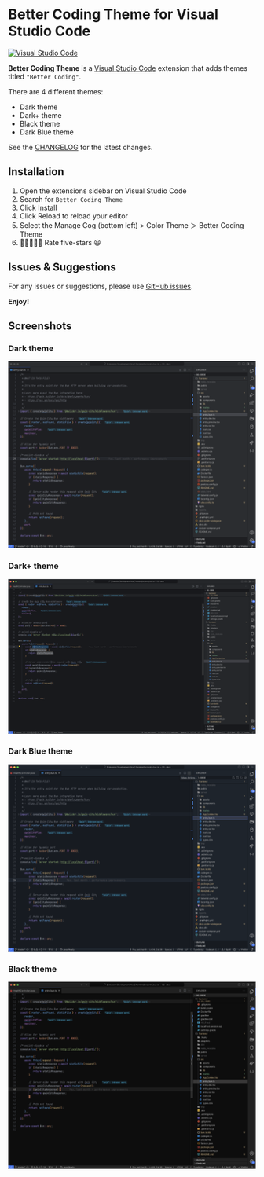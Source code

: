 # Better Coding Theme for Visual Studio Code

[![Visual Studio Code](https://img.shields.io/badge/Visual%20Studio%20Code-1.87.0-blue)](https://marketplace.visualstudio.com/items?itemName=nicovy.better-coding-theme)

**Better Coding Theme** is a [Visual Studio Code](https://code.visualstudio.com/) extension that adds themes titled `"Better Coding"`.

There are 4 different themes:

-  Dark theme
-  Dark+ theme
-  Black theme
-  Dark Blue theme

See the [CHANGELOG](https://github.com/nicovy/vscode-theme/blob/main/CHANGELOG.md) for the latest changes.

## Installation

1. Open the extensions sidebar on Visual Studio Code
1. Search for `Better Coding Theme`
1. Click Install
1. Click Reload to reload your editor
1. Select the Manage Cog (bottom left) > Color Theme ＞ Better Coding Theme
1. 🌟🌟🌟🌟🌟 Rate five-stars 😃

## Issues & Suggestions

For any issues or suggestions, please use [GitHub issues](https://github.com/nicovy/vscode-theme/issues).

**Enjoy!**

## Screenshots

### Dark theme

![image](https://github.com/nicovy/vscode-theme/blob/main/images/screenshot.png?raw=true)

### Dark+ theme

![image](https://github.com/nicovy/vscode-theme/blob/main/images/screenshot-dark+.png?raw=true)

### Dark Blue theme

![image](https://github.com/nicovy/vscode-theme/blob/main/images/screenshot-blue.png?raw=true)

### Black theme

![image](https://github.com/nicovy/vscode-theme/blob/main/images/screenshot-darker.png?raw=true)

